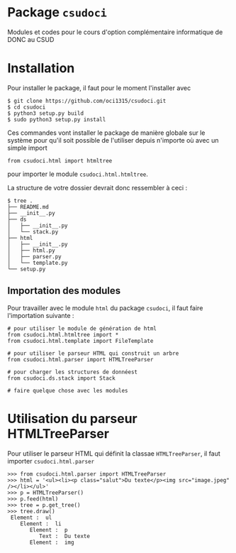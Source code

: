 # Package `csudoci`
Modules et codes pour le cours d'option complémentaire informatique de DONC au CSUD

# Installation

Pour installer le package, il faut pour le moment l'installer avec 

```{bash}
$ git clone https://github.com/oci1315/csudoci.git
$ cd csudoci
$ python3 setup.py build
$ sudo python3 setup.py install
```

Ces commandes vont installer le package de manière globale sur le système pour
qu'il soit possible de l'utiliser depuis n'importe où avec un simple import 

```{python}
from csudoci.html import htmltree
```

pour importer le module `csudoci.html.htmltree`.

La structure de votre dossier devrait donc ressembler à ceci :

[//]: # (tree . | grep -v "pyc" pour générer l'arbre)

```{bash}
$ tree .
├── README.md
├── __init__.py
├── ds
│   ├── __init__.py
│   └── stack.py
├── html
│   ├── __init__.py
│   ├── html.py
│   ├── parser.py
│   └── template.py
└── setup.py
```

## Importation des modules

Pour travailler avec le module `html` du package `csudoci`, il faut faire 
l'importation suivante : 

```{python}
# pour utiliser le module de génération de html
from csudoci.html.htmltree import *
from csudoci.html.template import FileTemplate

# pour utiliser le parseur HTML qui construit un arbre
from csudoci.html.parser import HTMLTreeParser

# pour charger les structures de donnéest
from csudoci.ds.stack import Stack

# faire quelque chose avec les modules
```

# Utilisation du parseur HTMLTreeParser

Pour utiliser le parseur HTML qui définit la classae ``HTMLTreeParser``, il faut importer ``csudoci.html.parser``

```{python}
>>> from csudoci.html.parser import HTMLTreeParser
>>> html = '<ul><li><p class="salut">Du texte</p><img src="image.jpeg" /></li></ul>'
>>> p = HTMLTreeParser()
>>> p.feed(html)
>>> tree = p.get_tree()
>>> tree.draw()
 Element :  ul
    Element :  li
       Element :  p
          Text :  Du texte
       Element :  img
```
